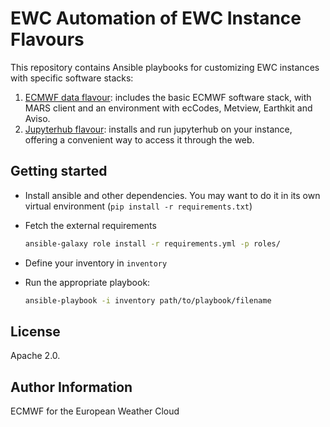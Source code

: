 EWC Automation of EWC Instance Flavours
=======================================


This repository contains Ansible playbooks for customizing EWC instances with specific software stacks:

1. [ECMWF data flavour](./playbooks/ecmwf-data-flavour/): includes the basic ECMWF software stack, with MARS client and an environment with ecCodes, Metview, Earthkit and Aviso.
2. [Jupyterhub flavour](./playbooks/jupyterhub-flavour/): installs and run jupyterhub on your instance, offering a convenient way to access it through the web.

Getting started
---------------

- Install ansible and other dependencies. You may want to do it in its own virtual environment (`pip install -r requirements.txt`)
- Fetch the external requirements
  
  ```bash
  ansible-galaxy role install -r requirements.yml -p roles/
  ```

- Define your inventory in `inventory`
- Run the appropriate playbook:

  ```bash
  ansible-playbook -i inventory path/to/playbook/filename
  ```

License
-------

Apache 2.0.

Author Information
------------------

ECMWF for the European Weather Cloud
